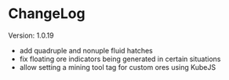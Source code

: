 # ChangeLog

Version: 1.0.19

- add quadruple and nonuple fluid hatches
- fix floating ore indicators being generated in certain situations
- allow setting a mining tool tag for custom ores using KubeJS
